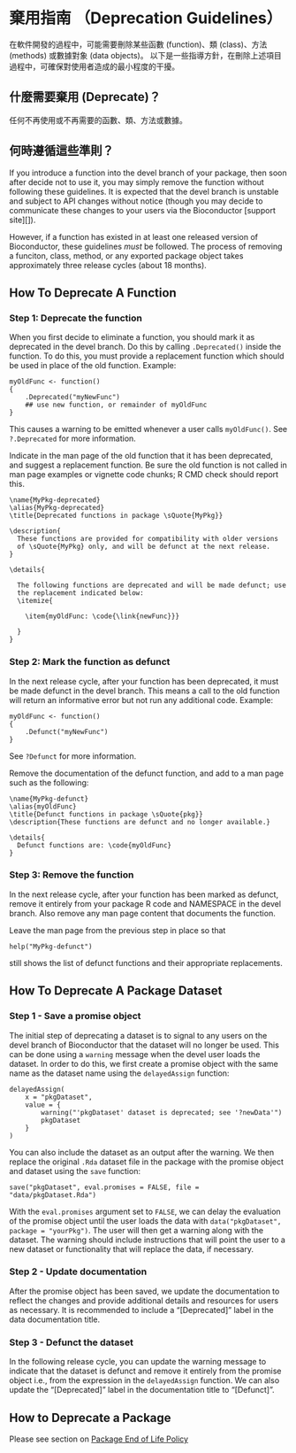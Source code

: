 # 棄用指南 （Deprecation Guidelines）

在軟件開發的過程中，可能需要刪除某些函數 (function)、類 (class)、方法 (methods) 或數據對象 (data objects)。 以下是一些指導方針，在刪除上述項目過程中，可確保對使用者造成的最小程度的干擾。

## 什麼需要棄用 (Deprecate)？

任何不再使用或不再需要的函數、類、方法或數據。

## 何時遵循這些準則？

If you introduce a function into the devel branch of your package, then soon after decide not to use it, you may simply remove the function without following these guidelines. It is expected that the devel branch is unstable and subject to API changes without notice (though you may decide to communicate these changes to your users via the Bioconductor \[support site\]\[\]).

However, if a function has existed in at least one released version of Bioconductor, these guidelines *must* be followed. The process of removing a funciton, class, method, or any exported package object takes approximately three release cycles (about 18 months).

## How To Deprecate A Function

### Step 1: Deprecate the function

When you first decide to eliminate a function, you should mark it as deprecated in the devel branch. Do this by calling
<code>.Deprecated()</code> inside the function. To do this, you must provide a replacement function which should be used in place of the old function. Example:

    myOldFunc <- function()
    {
        .Deprecated("myNewFunc")
        ## use new function, or remainder of myOldFunc
    }

This causes a warning to be emitted whenever a user calls
<code>myOldFunc()</code>. See <code>?.Deprecated</code> for more information.

Indicate in the man page of the old function that it has been deprecated, and suggest a replacement function. Be sure the old function is not called in man page examples or vignette code chunks; R CMD check should report this.

    \name{MyPkg-deprecated}
    \alias{MyPkg-deprecated}
    \title{Deprecated functions in package \sQuote{MyPkg}}
    
    \description{
      These functions are provided for compatibility with older versions
      of \sQuote{MyPkg} only, and will be defunct at the next release.
    }
    
    \details{
    
      The following functions are deprecated and will be made defunct; use
      the replacement indicated below:
      \itemize{
    
        \item{myOldFunc: \code{\link{newFunc}}}
    
      }
    }

### Step 2: Mark the function as defunct

In the next release cycle, after your function has been deprecated, it must be made defunct in the devel branch. This means a call to the old function will return an informative error but not run any additional code. Example:

    myOldFunc <- function()
    {
        .Defunct("myNewFunc")
    }

See <code>?Defunct</code> for more information.

Remove the documentation of the defunct function, and add to a man page such as the following:

    \name{MyPkg-defunct}
    \alias{myOldFunc}
    \title{Defunct functions in package \sQuote{pkg}}
    \description{These functions are defunct and no longer available.}
    
    \details{
      Defunct functions are: \code{myOldFunc}
    }

### Step 3: Remove the function

In the next release cycle, after your function has been marked as defunct, remove it entirely from your package R code and NAMESPACE in the devel branch. Also remove any man page content that documents the function.

Leave the man page from the previous step in place so that

    help("MyPkg-defunct")

still shows the list of defunct functions and their appropriate replacements.

## How To Deprecate A Package Dataset

### Step 1 - Save a promise object

The initial step of deprecating a dataset is to signal to any users on the devel branch of Bioconductor that the dataset will no longer be used. This can be done using a `warning` message when the devel user loads the dataset. In order to do this, we first create a promise object with the same name as the dataset name using the `delayedAssign` function:

    delayedAssign(
        x = "pkgDataset",
        value = {
            warning("'pkgDataset' dataset is deprecated; see '?newData'")
            pkgDataset
        }
    )

You can also include the dataset as an output after the warning. We then replace the original `.Rda` dataset file in the package with the promise object and dataset using the `save` function:

    save("pkgDataset", eval.promises = FALSE, file = "data/pkgDataset.Rda")

With the `eval.promises` argument set to `FALSE`, we can delay the evaluation of the promise object until the user loads the data with `data("pkgDataset", package = "yourPkg")`. The user will then get a warning along with the dataset. The warning should include instructions that will point the user to a new dataset or functionality that will replace the data, if necessary.

### Step 2 - Update documentation

After the promise object has been saved, we update the documentation to reflect the changes and provide additional details and resources for users as necessary. It is recommended to include a “\[Deprecated\]” label in the data documentation title.

### Step 3 - Defunct the dataset

In the following release cycle, you can update the warning message to indicate that the dataset is defunct and remove it entirely from the promise object i.e., from the expression in the `delayedAssign` function. We can also update the “\[Deprecated\]” label in the documentation title to “\[Defunct\]”.

## How to Deprecate a Package

Please see section on [Package End of Life Policy](#package-end-of-life-policy)
